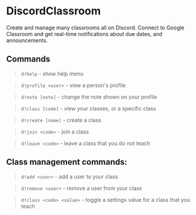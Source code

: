 # DiscordClassroom

Create and manage many classrooms all on Discord. Connect to Google Classroom and get real-time notifications about due dates, and announcements.

## Commands
 > `d!help` - show help menu
 
 > `d!profile <user>` - view a person's profile
 
 > `d!note [note]` - change the note shown on your profile
 
 > `d!class [code]` - view your classes, or a specific class
 
 > `d!create [name]` - create a class
 
 > `d!join <code>` - join a class
 
 > `d!leave <code>` - leave a class that you do not teach
 
 
 ## Class management commands:
 > `d!add <user>` - add a user to your class
  
 > `d!remove <user>` - remove a user from your class
  
 > `d!class <code> <value>` - toggle a settings value for a class that you teach
